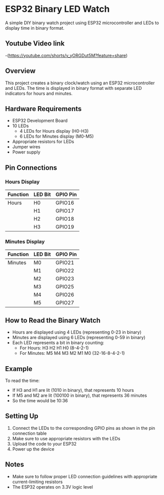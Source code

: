 # ESP32 Binary LED Watch

A simple DIY binary watch project using ESP32 microcontroller and LEDs to display time in binary format.

## Youtube Video link 
-(https://youtube.com/shorts/v_yORGDut5M?feature=share)

## Overview

This project creates a binary clock/watch using an ESP32 microcontroller and LEDs. The time is displayed in binary format with separate LED indicators for hours and minutes.

## Hardware Requirements

- ESP32 Development Board
- 10 LEDs
  - 4 LEDs for Hours display (H0-H3)
  - 6 LEDs for Minutes display (M0-M5)
- Appropriate resistors for LEDs
- Jumper wires
- Power supply

## Pin Connections

### Hours Display
| Function | LED Bit | GPIO Pin |
|----------|---------|----------|
| Hours    | H0      | GPIO16   |
|          | H1      | GPIO17   |
|          | H2      | GPIO18   |
|          | H3      | GPIO19   |

### Minutes Display
| Function | LED Bit | GPIO Pin |
|----------|---------|----------|
| Minutes  | M0      | GPIO21   |
|          | M1      | GPIO22   |
|          | M2      | GPIO23   |
|          | M3      | GPIO25   |
|          | M4      | GPIO26   |
|          | M5      | GPIO27   |

## How to Read the Binary Watch

- Hours are displayed using 4 LEDs (representing 0-23 in binary)
- Minutes are displayed using 6 LEDs (representing 0-59 in binary)
- Each LED represents a bit in binary counting:
  - For Hours: H3 H2 H1 H0 (8-4-2-1)
  - For Minutes: M5 M4 M3 M2 M1 M0 (32-16-8-4-2-1)

## Example
To read the time:
- If H3 and H1 are lit (1010 in binary), that represents 10 hours
- If M5 and M2 are lit (100100 in binary), that represents 36 minutes
- So the time would be 10:36

## Setting Up

1. Connect the LEDs to the corresponding GPIO pins as shown in the pin connection table
2. Make sure to use appropriate resistors with the LEDs
3. Upload the code to your ESP32
4. Power up the device

## Notes
- Make sure to follow proper LED connection guidelines with appropriate current-limiting resistors
- The ESP32 operates on 3.3V logic level
